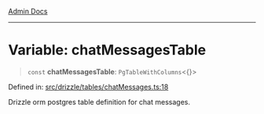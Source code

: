 [Admin Docs](/)

***

# Variable: chatMessagesTable

> `const` **chatMessagesTable**: `PgTableWithColumns`\<\{\}\>

Defined in: [src/drizzle/tables/chatMessages.ts:18](https://github.com/NishantSinghhhhh/talawa-api/blob/b87b8a22e4088f1ea75d4769c10896977d674855/src/drizzle/tables/chatMessages.ts#L18)

Drizzle orm postgres table definition for chat messages.
